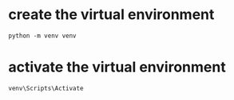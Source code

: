 # create the virtual environment
`python -m venv venv`

# activate the virtual environment
`venv\Scripts\Activate`


